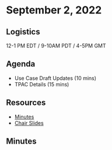  # September 2, 2022

## Logistics

12-1 PM EDT / 9-10AM PDT / 4-5PM GMT

## Agenda

* Use Case Draft Updates (10 mins)
* TPAC Details (15 mins)

## Resources

* [Minutes](https://docs.google.com/document/d/15--F9WCWZtc_43oCW4-pB1cob0VgVilxPzcxY1ieyIY/edit?usp=sharing)
* [Chair Slides](https://docs.google.com/presentation/d/1w2_MTiFQpOOKljqmzLNCFCS8Z2HDKlVa41dDUeR8wSM/edit?usp=sharing)

## Minutes
